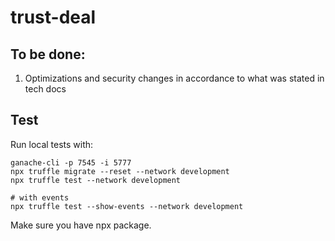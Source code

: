 # trust-deal

## To be done:
1) Optimizations and security changes in accordance to what was stated in tech docs

## Test
Run local tests with:
```
ganache-cli -p 7545 -i 5777 
npx truffle migrate --reset --network development
npx truffle test --network development

# with events
npx truffle test --show-events --network development
```

Make sure you have npx package.
